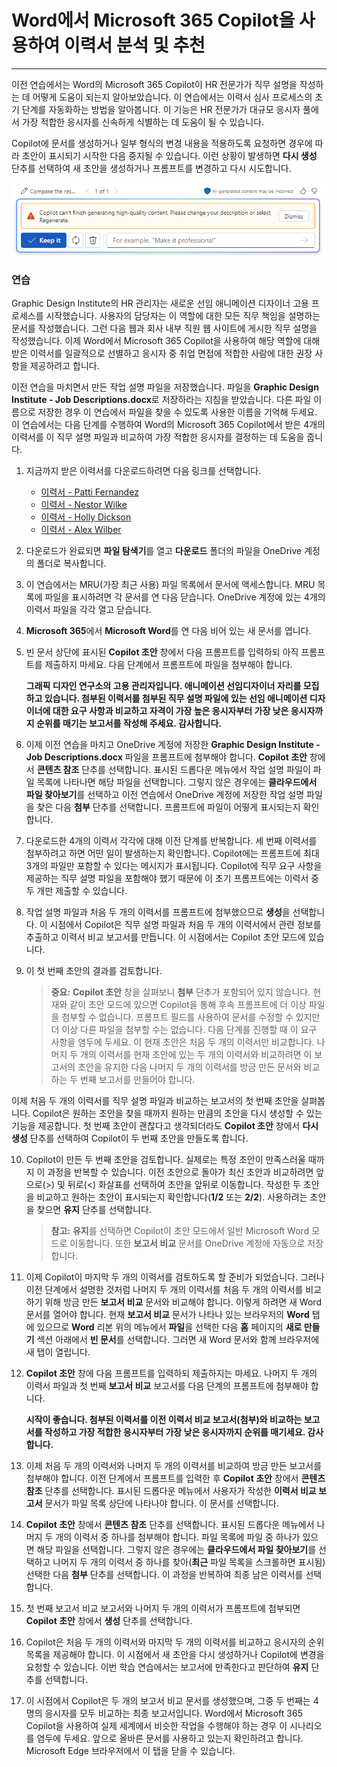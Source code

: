 # Word에서 Microsoft 365 Copilot을 사용하여 이력서 분석 및 추천
---
이전 연습에서는 Word의 Microsoft 365 Copilot이 HR 전문가가 직무 설명을 작성하는 데 어떻게 도움이 되는지 알아보았습니다. 이 연습에서는 이력서 심사 프로세스의 초기 단계를 자동화하는 방법을 알아봅니다. 이 기능은 HR 전문가가 대규모 응시자 풀에서 가장 적합한 응시자를 신속하게 식별하는 데 도움이 될 수 있습니다.

Copilot에 문서를 생성하거나 일부 형식의 변경 내용을 적용하도록 요청하면 경우에 따라 초안이 표시되기 시작한 다음 중지될 수 있습니다. 이런 상황이 발생하면 **다시 생성** 단추를 선택하여 새 초안을 생성하거나 프롬프트를 변경하고 다시 시도합니다.

![Copilot이 현재 초안 생성을 완료할 수 없는 경우 나타날 수 있는 메시지를 보여 주는 스크린샷.](../media/copilot-word-regenerate-message-d16edfd9.png)

### 연습

Graphic Design Institute의 HR 관리자는 새로운 선임 애니메이션 디자이너 고용 프로세스를 시작했습니다. 사용자의 담당자는 이 역할에 대한 모든 직무 책임을 설명하는 문서를 작성했습니다. 그런 다음 웹과 회사 내부 직원 웹 사이트에 게시한 직무 설명을 작성했습니다. 이제 Word에서 Microsoft 365 Copilot을 사용하여 해당 역할에 대해 받은 이력서를 일괄적으로 선별하고 응시자 중 취업 면접에 적합한 사람에 대한 권장 사항을 제공하려고 합니다.

이전 연습을 마치면서 만든 작업 설명 파일을 저장했습니다. 파일을 **Graphic Design Institute - Job Descriptions.docx**로 저장하라는 지침을 받았습니다. 다른 파일 이름으로 저장한 경우 이 연습에서 파일을 찾을 수 있도록 사용한 이름을 기억해 두세요. 이 연습에서는 다음 단계를 수행하여 Word의 Microsoft 365 Copilot에서 받은 4개의 이력서를 이 직무 설명 파일과 비교하여 가장 적합한 응시자를 결정하는 데 도움을 줍니다.

1.  지금까지 받은 이력서를 다운로드하려면 다음 링크를 선택합니다.
     -  [이력서 - Patti Fernandez](https://go.microsoft.com/fwlink/?linkid=2268829)
     -  [이력서 - Nestor Wilke](https://go.microsoft.com/fwlink/?linkid=2268930)
     -  [이력서 - Holly Dickson](https://go.microsoft.com/fwlink/?linkid=2268828)
     -  [이력서 - Alex Wilber](https://go.microsoft.com/fwlink/?linkid=2269127)
2.  다운로드가 완료되면 **파일 탐색기**를 열고 **다운로드** 폴더의 파일을 OneDrive 계정의 폴더로 복사합니다.
3.  이 연습에서는 MRU(가장 최근 사용) 파일 목록에서 문서에 액세스합니다. MRU 목록에 파일을 표시하려면 각 문서를 연 다음 닫습니다. OneDrive 계정에 있는 4개의 이력서 파일을 각각 열고 닫습니다.
4.  **Microsoft 365**에서 **Microsoft Word**를 연 다음 비어 있는 새 문서를 엽니다.
5.  빈 문서 상단에 표시된 **Copilot 초안** 창에서 다음 프롬프트를 입력하되 아직 프롬프트를 제출하지 마세요. 다음 단계에서 프롬프트에 파일을 첨부해야 합니다.
    
    **그래픽 디자인 연구소의 고용 관리자입니다. 애니메이션 선임디자이너 자리를 모집하고 있습니다. 첨부된 이력서를 첨부된 직무 설명 파일에 있는 선임 애니메이션 디자이너에 대한 요구 사항과 비교하고 자격이 가장 높은 응시자부터 가장 낮은 응시자까지 순위를 매기는 보고서를 작성해 주세요. 감사합니다.**
6.  이제 이전 연습을 마치고 OneDrive 계정에 저장한 **Graphic Design Institute - Job Descriptions.docx** 파일을 프롬프트에 첨부해야 합니다. **Copilot 초안** 창에서 **콘텐츠 참조** 단추를 선택합니다. 표시된 드롭다운 메뉴에서 작업 설명 파일이 파일 목록에 나타나면 해당 파일을 선택합니다. 그렇지 않은 경우에는 **클라우드에서 파일 찾아보기**를 선택하고 이전 연습에서 OneDrive 계정에 저장한 작업 설명 파일을 찾은 다음 **첨부** 단추를 선택합니다. 프롬프트에 파일이 어떻게 표시되는지 확인합니다.
7.  다운로드한 4개의 이력서 각각에 대해 이전 단계를 반복합니다. 세 번째 이력서를 첨부하려고 하면 어떤 일이 발생하는지 확인합니다. Copilot에는 프롬프트에 최대 3개의 파일만 포함할 수 있다는 메시지가 표시됩니다. Copilot에 직무 요구 사항을 제공하는 직무 설명 파일을 포함해야 했기 때문에 이 초기 프롬프트에는 이력서 중 두 개만 제출할 수 있습니다.
8.  작업 설명 파일과 처음 두 개의 이력서를 프롬프트에 첨부했으므로 **생성**을 선택합니다. 이 시점에서 Copilot은 직무 설명 파일과 처음 두 개의 이력서에서 관련 정보를 추출하고 이력서 비교 보고서를 만듭니다. 이 시점에서는 Copilot 초안 모드에 있습니다.
9.  이 첫 번째 초안의 결과를 검토합니다.
    
    > **중요:** **Copilot 초안** 창을 살펴보니 **첨부** 단추가 포함되어 있지 않습니다. 현재와 같이 초안 모드에 있으면 Copilot을 통해 후속 프롬프트에 더 이상 파일을 첨부할 수 없습니다. 프롬프트 필드를 사용하여 문서를 수정할 수 있지만 더 이상 다른 파일을 첨부할 수는 없습니다. 다음 단계를 진행할 때 이 요구 사항을 염두에 두세요. 이 현재 초안은 처음 두 개의 이력서만 비교합니다. 나머지 두 개의 이력서를 현재 초안에 있는 두 개의 이력서와 비교하려면 이 보고서의 초안을 유지한 다음 나머지 두 개의 이력서를 방금 만든 문서와 비교하는 두 번째 보고서를 만들어야 합니다.
    
  이제 처음 두 개의 이력서를 직무 설명 파일과 비교하는 보고서의 첫 번째 초안을 살펴봅니다. Copilot은 원하는 초안을 찾을 때까지 원하는 만큼의 초안을 다시 생성할 수 있는 기능을 제공합니다. 첫 번째 초안이 괜찮다고 생각되더라도 **Copilot 초안** 창에서 **다시 생성** 단추를 선택하여 Copilot이 두 번째 초안을 만들도록 합니다.

10. Copilot이 만든 두 번째 초안을 검토합니다. 실제로는 특정 초안이 만족스러울 때까지 이 과정을 반복할 수 있습니다. 이전 초안으로 돌아가 최신 초안과 비교하려면 앞으로(&gt;) 및 뒤로(&lt;) 화살표를 선택하여 초안을 앞뒤로 이동합니다. 작성한 두 초안을 비교하고 원하는 초안이 표시되는지 확인합니다(**1/2** 또는 **2/2**). 사용하려는 초안을 찾으면 **유지** 단추를 선택합니다.
    
    > **참고:** **유지**를 선택하면 Copilot이 초안 모드에서 일반 Microsoft Word 모드로 이동합니다. 또한 **보고서 비교** 문서를 OneDrive 계정에 자동으로 저장합니다.
11. 이제 Copilot이 마지막 두 개의 이력서를 검토하도록 할 준비가 되었습니다. 그러나 이전 단계에서 설명한 것처럼 나머지 두 개의 이력서를 처음 두 개의 이력서를 비교하기 위해 방금 만든 **보고서 비교** 문서와 비교해야 합니다. 이렇게 하려면 새 Word 문서를 열어야 합니다. 현재 **보고서 비교** 문서가 나타나 있는 브라우저의 **Word** 탭에 있으므로 **Word** 리본 위의 메뉴에서 **파일**을 선택한 다음 **홈** 페이지의 **새로 만들기** 섹션 아래에서 **빈 문서**를 선택합니다. 그러면 새 Word 문서와 함께 브라우저에 새 탭이 열립니다.

12. **Copilot 초안** 창에 다음 프롬프트를 입력하되 제출하지는 마세요. 나머지 두 개의 이력서 파일과 첫 번째 **보고서 비교** 보고서를 다음 단계의 프롬프트에 첨부해야 합니다.
    
    **시작이 좋습니다. 첨부된 이력서를 이전 이력서 비교 보고서(첨부)와 비교하는 보고서를 작성하고 가장 적합한 응시자부터 가장 낮은 응시자까지 순위를 매기세요. 감사합니다.**
13. 이제 처음 두 개의 이력서와 나머지 두 개의 이력서를 비교하여 방금 만든 보고서를 첨부해야 합니다. 이전 단계에서 프롬프트를 입력한 후 **Copilot 초안** 창에서 **콘텐츠 참조** 단추를 선택합니다. 표시된 드롭다운 메뉴에서 사용자가 작성한 **이력서 비교 보고서** 문서가 파일 목록 상단에 나타나야 합니다. 이 문서를 선택합니다.
14. **Copilot 초안** 창에서 **콘텐츠 참조** 단추를 선택합니다. 표시된 드롭다운 메뉴에서 나머지 두 개의 이력서 중 하나를 첨부해야 합니다. 파일 목록에 파일 중 하나가 있으면 해당 파일을 선택합니다. 그렇지 않은 경우에는 **클라우드에서 파일 찾아보기**를 선택하고 나머지 두 개의 이력서 중 하나를 찾아(**최근** 파일 목록을 스크롤하면 표시됨) 선택한 다음 **첨부** 단추를 선택합니다. 이 과정을 반복하여 최종 남은 이력서를 선택합니다.
15. 첫 번째 보고서 비교 보고서와 나머지 두 개의 이력서가 프롬프트에 첨부되면 **Copilot 초안** 창에서 **생성** 단추를 선택합니다.
16. Copilot은 처음 두 개의 이력서와 마지막 두 개의 이력서를 비교하고 응시자의 순위 목록을 제공해야 합니다. 이 시점에서 새 초안을 다시 생성하거나 Copilot에 변경을 요청할 수 있습니다. 이번 학습 연습에서는 보고서에 만족한다고 판단하여 **유지** 단추를 선택합니다.
17. 이 시점에서 Copilot은 두 개의 보고서 비교 문서를 생성했으며, 그중 두 번째는 4명의 응시자를 모두 비교하는 최종 보고서입니다. Word에서 Microsoft 365 Copilot을 사용하여 실제 세계에서 비슷한 작업을 수행해야 하는 경우 이 시나리오를 염두에 두세요. 앞으로 올바른 문서를 사용하고 있는지 확인하려고 합니다. Microsoft Edge 브라우저에서 이 탭을 닫을 수 있습니다.
